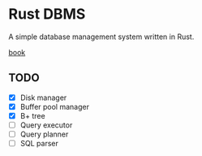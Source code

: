 # Rust DBMS

A simple database management system written in Rust.

[book][book]

## TODO

- [x] Disk manager
- [x] Buffer pool manager
- [x] B+ tree
- [ ] Query executor
- [ ] Query planner
- [ ] SQL parser

[book]: https://ridibooks.com/books/5186000007
